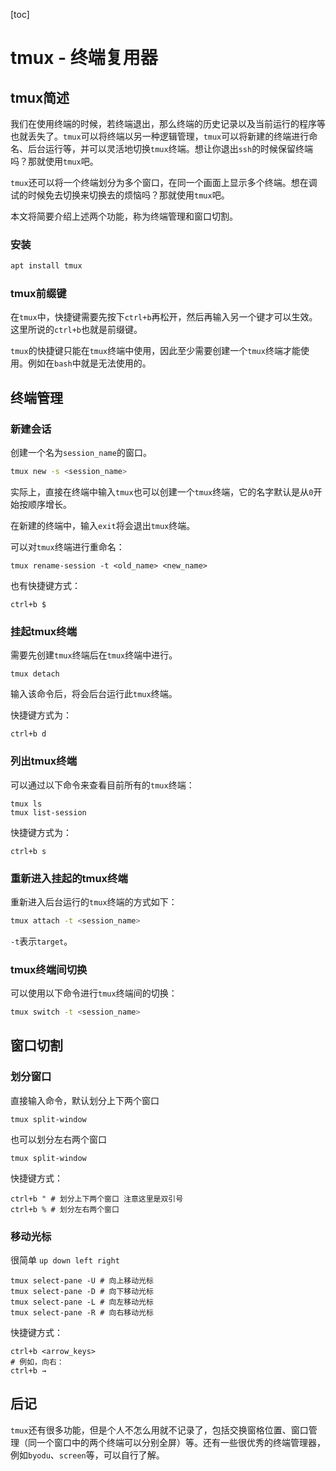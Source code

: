 [toc]

# tmux - 终端复用器

## tmux简述

我们在使用终端的时候，若终端退出，那么终端的历史记录以及当前运行的程序等也就丢失了。`tmux`可以将终端以另一种逻辑管理，`tmux`可以将新建的终端进行命名、后台运行等，并可以灵活地切换`tmux`终端。想让你退出`ssh`的时候保留终端吗？那就使用`tmux`吧。

`tmux`还可以将一个终端划分为多个窗口，在同一个画面上显示多个终端。想在调试的时候免去切换来切换去的烦恼吗？那就使用`tmux`吧。

本文将简要介绍上述两个功能，称为终端管理和窗口切割。

### 安装

```bash
apt install tmux
```

### tmux前缀键

在`tmux`中，快捷键需要先按下`ctrl+b`再松开，然后再输入另一个键才可以生效。这里所说的`ctrl+b`也就是前缀键。

`tmux`的快捷键只能在`tmux`终端中使用，因此至少需要创建一个`tmux`终端才能使用。例如在`bash`中就是无法使用的。

## 终端管理

### 新建会话

创建一个名为`session_name`的窗口。

```bash
tmux new -s <session_name>
```

实际上，直接在终端中输入`tmux`也可以创建一个`tmux`终端，它的名字默认是从`0`开始按顺序增长。

在新建的终端中，输入`exit`将会退出`tmux`终端。

可以对`tmux`终端进行重命名：

```tmux
tmux rename-session -t <old_name> <new_name>
```

也有快捷键方式：

```
ctrl+b $
```

### 挂起tmux终端

需要先创建`tmux`终端后在`tmux`终端中进行。

```tmux
tmux detach
```

输入该命令后，将会后台运行此`tmux`终端。

快捷键方式为：

```
ctrl+b d
```

### 列出tmux终端

可以通过以下命令来查看目前所有的`tmux`终端：

```tmux
tmux ls
tmux list-session
```

快捷键方式为：

```
ctrl+b s
```

### 重新进入挂起的tmux终端

重新进入后台运行的`tmux`终端的方式如下：

```bash
tmux attach -t <session_name>
```

`-t`表示`target`。

### tmux终端间切换

可以使用以下命令进行`tmux`终端间的切换：

```bash
tmux switch -t <session_name>
```

## 窗口切割

### 划分窗口

直接输入命令，默认划分上下两个窗口

```
tmux split-window
```

也可以划分左右两个窗口

```
tmux split-window
```

快捷键方式：

```
ctrl+b " # 划分上下两个窗口 注意这里是双引号
ctrl+b % # 划分左右两个窗口
```

### 移动光标

很简单 `up down left right`

```
tmux select-pane -U # 向上移动光标
tmux select-pane -D # 向下移动光标
tmux select-pane -L # 向左移动光标
tmux select-pane -R # 向右移动光标
```

快捷键方式：

```
ctrl+b <arrow_keys>
# 例如，向右：
ctrl+b →
```

## 后记

`tmux`还有很多功能，但是个人不怎么用就不记录了，包括交换窗格位置、窗口管理（同一个窗口中的两个终端可以分别全屏）等。还有一些很优秀的终端管理器，例如`byodu`、`screen`等，可以自行了解。

